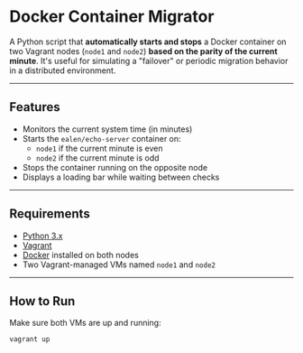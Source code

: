# Docker Container Migrator

A Python script that **automatically starts and stops** a Docker container on two Vagrant nodes (`node1` and `node2`) **based on the parity of the current minute**. It's useful for simulating a "failover" or periodic migration behavior in a distributed environment.

---

## Features

- Monitors the current system time (in minutes)
- Starts the `ealen/echo-server` container on:
  - `node1` if the current minute is even
  - `node2` if the current minute is odd
- Stops the container running on the opposite node
- Displays a loading bar while waiting between checks

---

## Requirements

- [Python 3.x](https://www.python.org/)
- [Vagrant](https://www.vagrantup.com/)
- [Docker](https://www.docker.com/) installed on both nodes
- Two Vagrant-managed VMs named `node1` and `node2`

---

## How to Run

Make sure both VMs are up and running:

```bash
vagrant up
